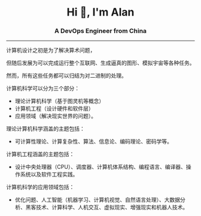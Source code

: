 <h1 align="center">Hi 👋, I'm Alan </h1>

<h3 align="center">A DevOps Engineer from China</h3>

---
计算机设计之初是为了解决算术问题，

但随后发展为可以完成运行整个互联网、生成逼真的图形、模拟宇宙等各种任务。

然而，所有这些任务都可以归结为对二进制的处理。

计算机科学可以分为三个部分：

- 理论计算机科学（基于图灵机等概念）
- 计算机工程（设计硬件和软件层）
- 应用领域（解决现实世界的问题）。

理论计算机科学涵盖的主题包括：

- 可计算性理论、计算复杂性、算法、信息论、编码理论、密码学等。

计算机工程涵盖的主题包括：

- 设计中央处理器（CPU）、调度器、计算机体系结构、编程语言、编译器、操作系统以及软件工程实践。

计算机科学的应用领域包括：

- 优化问题、人工智能（机器学习、计算机视觉、自然语言处理）、大数据分析、黑客技术、计算科学、人机交互、虚拟现实、增强现实和机器人技术。
